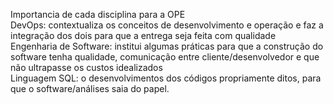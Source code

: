 Importancia de cada disciplina para a OPE  
DevOps: contextualiza os conceitos de desenvolvimento e operação e faz a integração dos dois para que a entrega seja feita com qualidade  
Engenharia de Software: institui algumas práticas para que a construção do software tenha qualidade, comunicação entre cliente/desenvolvedor e que não ultrapasse os custos idealizados  
Linguagem SQL: o desenvolvimentos dos códigos propriamente ditos, para que o software/análises saia do papel.

